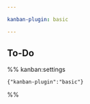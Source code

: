 ```yaml
---

kanban-plugin: basic

---
```


## To-Do





%% kanban:settings
```
{"kanban-plugin":"basic"}
```
%%